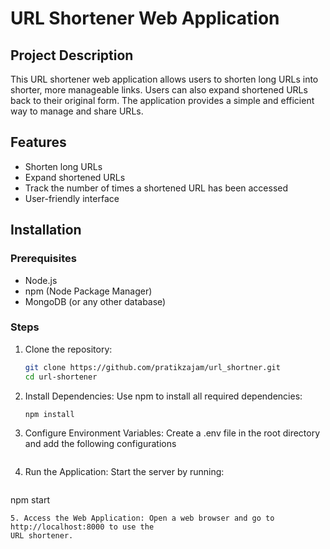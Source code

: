 # URL Shortener Web Application

## Project Description

This URL shortener web application allows users to shorten long URLs into shorter, more manageable links. Users can also expand shortened URLs back to their original form. The application provides a simple and efficient way to manage and share URLs.

## Features

- Shorten long URLs
- Expand shortened URLs
- Track the number of times a shortened URL has been accessed
- User-friendly interface

## Installation

### Prerequisites

- Node.js
- npm (Node Package Manager)
- MongoDB (or any other database)

### Steps

1. Clone the repository:
   ```sh
   git clone https://github.com/pratikzajam/url_shortner.git
   cd url-shortener
   ```

2. Install Dependencies: Use npm to install all required dependencies:
   ```sh
   npm install
   ```

3. Configure Environment Variables: Create a .env file in the root directory and add 
   the following configurations     
   ```
4. Run the Application: Start the server by running:  
   ```
  npm start
   ```
5. Access the Web Application: Open a web browser and go to http://localhost:8000 to use the
   URL shortener.

